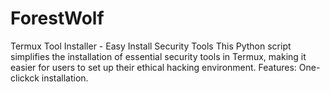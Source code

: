 # ForestWolf
Termux Tool Installer - Easy Install Security Tools  This Python script simplifies the installation of essential security tools in Termux, making it easier for users to set up their ethical hacking environment.  Features:  One-clickck installation.
